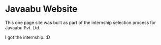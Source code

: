 # Javaabu Website

This one page site was built as part of the internship selection process for Javaabu Pvt. Ltd.

I got the internship.
:D